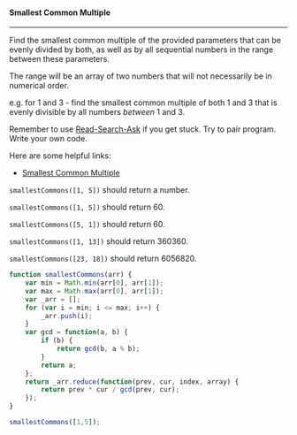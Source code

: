 #### Smallest Common Multiple

------

Find the smallest common multiple of the provided parameters that can be evenly divided by both, as well as by all sequential numbers in the range between these parameters.

The range will be an array of two numbers that will not necessarily be in numerical order.

e.g. for 1 and 3 - find the smallest common multiple of both 1 and 3 that is evenly divisible by all numbers *between* 1 and 3.

Remember to use [Read-Search-Ask](https://github.com/FreeCodeCamp/freecodecamp/wiki/FreeCodeCamp-Get-Help) if you get stuck. Try to pair program. Write your own code.

Here are some helpful links:

- [Smallest Common Multiple](https://www.mathsisfun.com/least-common-multiple.html)

`smallestCommons([1, 5])` should return a number.

`smallestCommons([1, 5])` should return 60.

`smallestCommons([5, 1])` should return 60.

`smallestCommons([1, 13])` should return 360360.

`smallestCommons([23, 18])` should return 6056820.

```js
function smallestCommons(arr) {
	var min = Math.min(arr[0], arr[1]);
	var max = Math.max(arr[0], arr[1]);
	var _arr = [];
	for (var i = min; i <= max; i++) {
		_arr.push(i);
	}
	var gcd = function(a, b) {
		if (b) {
			return gcd(b, a % b);
		}
		return a;
	};
	return _arr.reduce(function(prev, cur, index, array) {
		return prev * cur / gcd(prev, cur);
	});
}

smallestCommons([1,5]);
```
